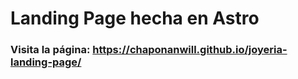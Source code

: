 # Landing Page hecha en Astro
### Visita la página: https://chaponanwill.github.io/joyeria-landing-page/

